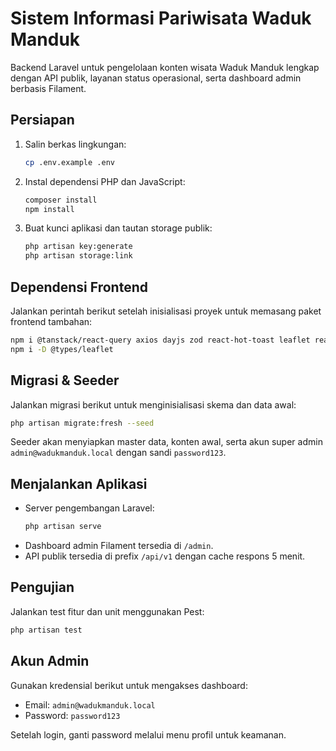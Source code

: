 # Sistem Informasi Pariwisata Waduk Manduk

Backend Laravel untuk pengelolaan konten wisata Waduk Manduk lengkap dengan API publik, layanan status operasional, serta dashboard admin berbasis Filament.

## Persiapan

1. Salin berkas lingkungan:
   ```bash
   cp .env.example .env
   ```
2. Instal dependensi PHP dan JavaScript:
   ```bash
   composer install
   npm install
   ```
3. Buat kunci aplikasi dan tautan storage publik:
   ```bash
   php artisan key:generate
   php artisan storage:link
   ```

## Dependensi Frontend

Jalankan perintah berikut setelah inisialisasi proyek untuk memasang paket frontend tambahan:

```bash
npm i @tanstack/react-query axios dayjs zod react-hot-toast leaflet react-leaflet lucide-react
npm i -D @types/leaflet
```

## Migrasi & Seeder

Jalankan migrasi berikut untuk menginisialisasi skema dan data awal:

```bash
php artisan migrate:fresh --seed
```

Seeder akan menyiapkan master data, konten awal, serta akun super admin `admin@wadukmanduk.local` dengan sandi `password123`.

## Menjalankan Aplikasi

* Server pengembangan Laravel:
  ```bash
  php artisan serve
  ```
* Dashboard admin Filament tersedia di `/admin`.
* API publik tersedia di prefix `/api/v1` dengan cache respons 5 menit.

## Pengujian

Jalankan test fitur dan unit menggunakan Pest:

```bash
php artisan test
```

## Akun Admin

Gunakan kredensial berikut untuk mengakses dashboard:

- Email: `admin@wadukmanduk.local`
- Password: `password123`

Setelah login, ganti password melalui menu profil untuk keamanan.
